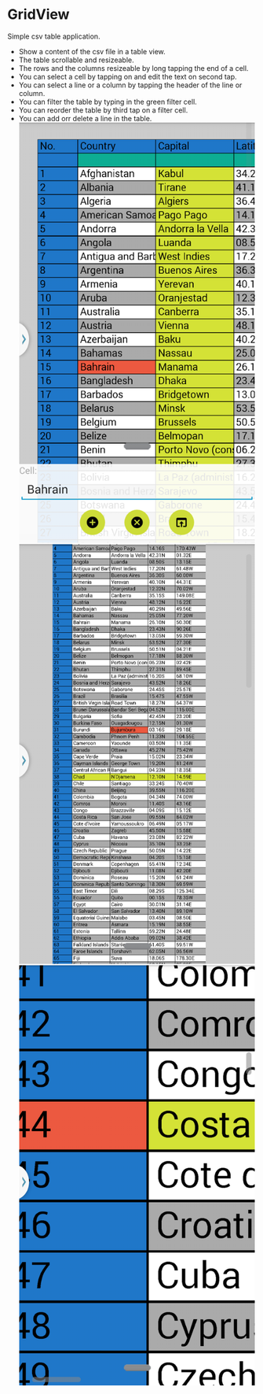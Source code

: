 # GridView
Simple csv table application.
- Show a content of the csv file in a table view.
- The table scrollable and resizeable.
- The rows and the columns resizeable by long tapping the end of a cell.
- You can select a cell by tapping on and edit the text on second tap.
- You can select a line or a column by tapping the header of the line or column.
- You can filter the table by typing in the green filter cell.
- You can reorder the table by third tap on a filter cell.
- You can add orr delete a line in the table.
![alt tag](https://github.com/landroo/GridView/blob/master/device-2017-11-24-152051.png)
![alt tag](https://github.com/landroo/GridView/blob/master/device-2017-11-24-152118.png)
![alt tag](https://github.com/landroo/GridView/blob/master/device-2017-11-24-152145.png)